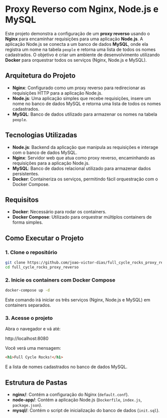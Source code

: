 # Proxy Reverso com Nginx, Node.js e MySQL

Este projeto demonstra a configuração de um **proxy reverso** usando o **Nginx** para encaminhar requisições para uma aplicação **Node.js**. A aplicação Node.js se conecta a um banco de dados **MySQL**, onde ela registra um nome na tabela `people` e retorna uma lista de todos os nomes cadastrados. O objetivo é criar um ambiente de desenvolvimento utilizando **Docker** para orquestrar todos os serviços (Nginx, Node.js e MySQL).

## Arquitetura do Projeto

- **Nginx**: Configurado como um proxy reverso para redirecionar as requisições HTTP para a aplicação Node.js.
- **Node.js**: Uma aplicação simples que recebe requisições, insere um nome no banco de dados MySQL e retorna uma lista de todos os nomes cadastrados.
- **MySQL**: Banco de dados utilizado para armazenar os nomes na tabela `people`.

## Tecnologias Utilizadas

- **Node.js**: Backend da aplicação que manipula as requisições e interage com o banco de dados MySQL.
- **Nginx**: Servidor web que atua como proxy reverso, encaminhando as requisições para a aplicação Node.js.
- **MySQL**: Banco de dados relacional utilizado para armazenar dados persistentes.
- **Docker**: Containeriza os serviços, permitindo fácil orquestração com o Docker Compose.

## Requisitos

- **Docker**: Necessário para rodar os containers.
- **Docker Compose**: Utilizado para orquestrar múltiplos containers de forma simples.

## Como Executar o Projeto

### 1. Clone o repositório

```bash
git clone https://github.com/joao-victor-dias/full_cycle_rocks_proxy_reverso.git
cd full_cycle_rocks_proxy_reverso
```

### 2. Inicie os containers com Docker Compose

```bash
docker-compose up -d
```

Este comando irá iniciar os três serviços (Nginx, Node.js e MySQL) em containers separados.

### 3. Acesse o projeto

Abra o navegador e vá até:

http://localhost:8080

Você verá uma mensagem:

```html
<h1>Full Cycle Rocks!</h1>
```

E a lista de nomes cadastrados no banco de dados MySQL.

## Estrutura de Pastas

- **nginx/**: Contém a configuração do Nginx (`default.conf`).
- **node-app/**: Contém a aplicação Node.js (`Dockerfile`, `index.js`, `package.json`).
- **mysql/**: Contém o script de inicialização do banco de dados (`init.sql`).